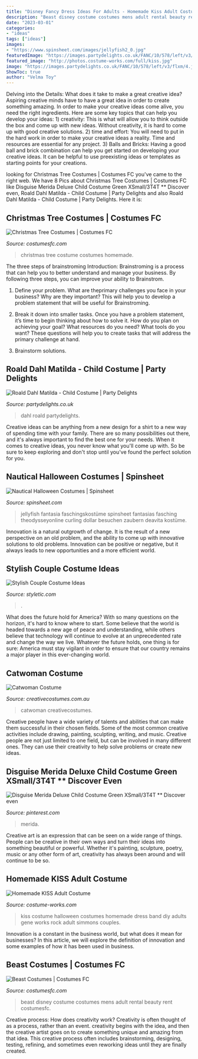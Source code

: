 ```yaml
---
title: "Disney Fancy Dress Ideas For Adults - Homemade Kiss Adult Costume"
description: "Beast disney costume costumes mens adult rental beauty rent costumesfc"
date: "2023-03-01"
categories:
- "ideas"
tags: ["ideas"]
images:
- "https://www.spinsheet.com/images/jellyfish2_0.jpg"
featuredImage: "https://images.partydelights.co.uk/FANC/10/578/left/v3/flxm/4.jpg"
featured_image: "http://photos.costume-works.com/full/kiss.jpg"
image: "https://images.partydelights.co.uk/FANC/10/578/left/v3/flxm/4.jpg"
ShowToc: true
author: "Velma Toy"
---
```



Delving into the Details: What does it take to make a great creative idea?
Aspiring creative minds have to have a great idea in order to create something amazing. In order to make your creative ideas come alive, you need the right ingredients. Here are some key topics that can help you develop your ideas: 1) creativity: This is what will allow you to think outside the box and come up with new ideas. Without creativity, it is hard to come up with good creative solutions. 2) time and effort: You will need to put in the hard work in order to make your creative ideas a reality. Time and resources are essential for any project. 3) Balls and Bricks: Having a good ball and brick combination can help you get started on developing your creative ideas. It can be helpful to use preexisting ideas or templates as starting points for your creations.

	

		
looking for Christmas Tree Costumes | Costumes FC you've came to the right web. We have 8 Pics about Christmas Tree Costumes | Costumes FC like Disguise Merida Deluxe Child Costume Green XSmall/3T4T ** Discover even, Roald Dahl Matilda - Child Costume | Party Delights and also Roald Dahl Matilda - Child Costume | Party Delights. Here it is:
		
    
## Christmas Tree Costumes | Costumes FC

<img loading=lazy src="http://www.costumesfc.com/wp-content/uploads/2014/11/Christmas-Tree-Costume-Homemade.jpg" onerror="this.onerror=null;this.src='https://tse1.mm.bing.net/th?id=OIP.zkPQt33y5mSmswTDdpXjYAHaJ4&amp;pid=15.1';" alt="Christmas Tree Costumes | Costumes FC">

_Source: costumesfc.com_

>christmas tree costume costumes homemade. 

	

The three steps of brainstroming
Introduction:
Brainstroming is a process that can help you to better understand and manage your business. By following three steps, you can improve your ability to Brainstrom.

1. Define your problem. What are theprimary challenges you face in your business? Why are they important? This will help you to develop a problem statement that will be useful for Brainstroming.

2. Break it down into smaller tasks. Once you have a problem statement, it’s time to begin thinking about how to solve it. How do you plan on achieving your goal? What resources do you need? What tools do you want? These questions will help you to create tasks that will address the primary challenge at hand.

3. Brainstorm solutions.

    
## Roald Dahl Matilda - Child Costume | Party Delights

<img loading=lazy src="https://images.partydelights.co.uk/FANC/10/578/left/v3/flxm/4.jpg" onerror="this.onerror=null;this.src='https://tse2.mm.bing.net/th?id=OIP.Q7N3CEeoQM0jGZRr_vR8bwHaJ4&amp;pid=15.1';" alt="Roald Dahl Matilda - Child Costume | Party Delights">

_Source: partydelights.co.uk_

>dahl roald partydelights. 

	

Creative ideas can be anything from a new design for a shirt to a new way of spending time with your family. There are so many possibilities out there, and it's always important to find the best one for your needs. When it comes to creative ideas, you never know what you'll come up with. So be sure to keep exploring and don't stop until you've found the perfect solution for you.

    
## Nautical Halloween Costumes | Spinsheet

<img loading=lazy src="https://www.spinsheet.com/images/jellyfish2_0.jpg" onerror="this.onerror=null;this.src='https://tse2.mm.bing.net/th?id=OIP.a_bfPFHISocHo26L2EuZ6wHaLG&amp;pid=15.1';" alt="Nautical Halloween Costumes | Spinsheet">

_Source: spinsheet.com_

>jellyfish fantasia faschingskostüme spinsheet fantasias fasching theodysseyonline curling dollar besuchen zaubern deavita kostüme. 

	

Innovation is a natural outgrowth of change. It is the result of a new perspective on an old problem, and the ability to come up with innovative solutions to old problems. Innovation can be positive or negative, but it always leads to new opportunities and a more efficient world.

    
## Stylish Couple Costume Ideas

<img loading=lazy src="https://styletic.com/wp-content/uploads/2015/10/couple-costume-ideas/14-couple-costume-ideas.jpg" onerror="this.onerror=null;this.src='https://tse3.mm.bing.net/th?id=OIP.5eWxGIdwOPKB9GWIwHUfMAHaJ4&amp;pid=15.1';" alt="Stylish Couple Costume Ideas">

_Source: styletic.com_

>. 

	

What does the future hold for America? With so many questions on the horizon, it's hard to know where to start. Some believe that the world is headed towards a new age of peace and understanding, while others believe that technology will continue to evolve at an unprecedented rate and change the way we live. Whatever the future holds, one thing is for sure: America must stay vigilant in order to ensure that our country remains a major player in this ever-changing world.

    
## Catwoman Costume

<img loading=lazy src="https://www.creativecostumes.com.au/wp-content/uploads/2017/03/catwoman-420x560.jpg" onerror="this.onerror=null;this.src='https://tse3.mm.bing.net/th?id=OIP.dK0I1ZqZWXmzgxsK1ItqqQAAAA&amp;pid=15.1';" alt="Catwoman Costume">

_Source: creativecostumes.com.au_

>catwoman creativecostumes. 

	

Creative people have a wide variety of talents and abilities that can make them successful in their chosen fields. Some of the most common creative activities include drawing, painting, sculpting, writing, and music. Creative people are not just limited to one field, but can be involved in many different ones. They can use their creativity to help solve problems or create new ideas.

    
## Disguise Merida Deluxe Child Costume Green XSmall/3T4T ** Discover Even

<img loading=lazy src="https://i.pinimg.com/736x/9a/54/96/9a549658bc082cf0490f256fe0b76e8c.jpg" onerror="this.onerror=null;this.src='https://tse4.mm.bing.net/th?id=OIP.TzO212iHCNIKiGePytVo-AHaMg&amp;pid=15.1';" alt="Disguise Merida Deluxe Child Costume Green XSmall/3T4T ** Discover even">

_Source: pinterest.com_

>merida. 

	

Creative art is an expression that can be seen on a wide range of things. People can be creative in their own ways and turn their ideas into something beautiful or powerful. Whether it's painting, sculpture, poetry, music or any other form of art, creativity has always been around and will continue to be so.

    
## Homemade KISS Adult Costume

<img loading=lazy src="http://photos.costume-works.com/full/kiss.jpg" onerror="this.onerror=null;this.src='https://tse1.mm.bing.net/th?id=OIP.7XSlrZSXKrTediCiT7irqgHaNc&amp;pid=15.1';" alt="Homemade KISS Adult Costume">

_Source: costume-works.com_

>kiss costume halloween costumes homemade dress band diy adults gene works rock adult simmons couples. 

	

Innovation is a constant in the business world, but what does it mean for businesses? In this article, we will explore the definition of innovation and some examples of how it has been used in business.

    
## Beast Costumes | Costumes FC

<img loading=lazy src="http://www.costumesfc.com/wp-content/uploads/2014/11/Beast-Costumes.jpg" onerror="this.onerror=null;this.src='https://tse1.mm.bing.net/th?id=OIP.ta3Uaj5gmpWB908j_OdfuwHaKl&amp;pid=15.1';" alt="Beast Costumes | Costumes FC">

_Source: costumesfc.com_

>beast disney costume costumes mens adult rental beauty rent costumesfc. 

	

Creative process: How does creativity work?
Creativity is often thought of as a process, rather than an event. creativity begins with the idea, and then the creative artist goes on to create something unique and amazing from that idea. This creative process often includes brainstorming, designing, testing, refining, and sometimes even reworking ideas until they are finally created.

